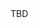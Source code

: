 <html>
  <head>
    <title> Vitoria habit </title>
    <script type="text/javascript">
       var queryString = window.location.search.slice(1);
      // if query string exists
      if (queryString) {
      qString = queryString.split('q=')[1].split('&')[0];
      alert(qString);
      }
      </script>
    </head>
  
  <body>
  TBD
  </body>
  </html>
  
